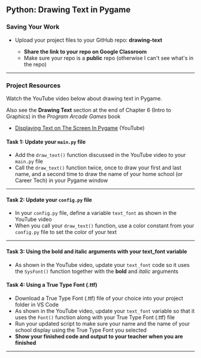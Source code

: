 ## Python: Drawing Text in Pygame

### Saving Your Work
  
- Upload your project files to your GitHub repo: **drawing-text**

    - **Share the link to your repo on Google Classroom**
    - Make sure your repo is a **public** repo (otherwise I can't see what's in the repo)
---

### Project Resources

Watch the YouTube video below about drawing text in Pygame.  

Also see the **Drawing Text** section at the end of Chapter 6 (Intro to Graphics) in the *Program Arcade Games* book

- [Displaying Text on The Screen In Pygame](https://youtu.be/ndtFoWWBAoE?feature=shared) (YouTube)


#### Task 1: Update your `main.py` file

- Add the `draw_text()` function discussed in the YouTube video to your `main.py` file
- Call the `draw_text()` function twice, once to draw your first and last name, and a second time to draw the name of your home school (or Career Tech) in your Pygame window

---

#### Task 2: Update your `config.py` file

- In your `config.py` file, define a variable `text_font` as shown in the YouTube video
- When you call your `draw_text()` function, use a color constant from your `config.py` file to set the color of your text

---

#### Task 3: Using the bold and italic arguments with your text_font variable

- As shown in the YouTube video, update your `text_font` code so it uses the `SysFont()` function together with the **bold** and *italic* arguments


#### Task 4: Using a True Type Font (.ttf)

- Download a True Type Font (.ttf) file of your choice into your project folder in VS Code
- As shown in the YouTube video, update your `text_font` variable so that it uses the `Font()` function along with your True Type Font (.ttf) file
- Run your updated script to make sure your name and the name of your school display using the True Type Font you selected
- **Show your finished code and output to your teacher when you are finished**

---













